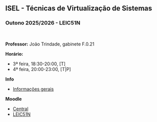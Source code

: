 ## ISEL - Técnicas de Virtualização de Sistemas
### Outono 2025/2026 - LEIC51N
<br>

**Professor:** João Trindade, gabinete F.0.21

**Horário:**
 - 3ª feira, 18:30-20:00, [T]
 - 4ª feira, 20:00-23:00, [T|P]

**Info**
 - [Informações gerais](https://github.com/isel-leic-tvs/info/blob/main/README.pt.md#t%C3%A9cnicas-de-virtualiza%C3%A7%C3%A3o-de-sistemas--system-virtualization-techniques)

**Moodle**
 - [Central](https://2526moodle.isel.pt/course/view.php?id=9987)
 - [LEIC51N](https://2526moodle.isel.pt/course/view.php?id=10022)
